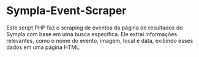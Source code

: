 # Sympla-Event-Scraper
Este script PHP faz o scraping de eventos da página de resultados do Sympla com base em uma busca específica. Ele extrai informações relevantes, como o nome do evento, imagem, local e data, exibindo esses dados em uma página HTML.
